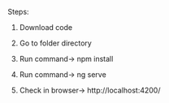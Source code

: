 Steps:


1. Download code

2. Go to folder directory

3. Run command-> npm install

3. Run command-> ng serve

4. Check in browser-> http://localhost:4200/

